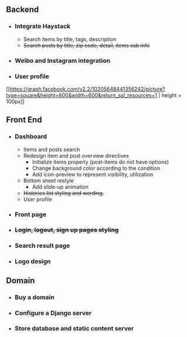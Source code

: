 ## Backend
- ### Integrate Haystack
    - Search items by title, tags, description
    - <s>Search posts by title, zip code, detail, items sub info</s>
- ### Weibo and Instagram integration
- ### User profile

[[https://graph.facebook.com/v2.2/10205648441356242/picture?type=square&height=600&width=600&return_ssl_resources=1 | height = 100px]]

## Front End
- ### Dashboard
    - Items and posts search
    - Redesign item and post overview directives
        - Initialize items properly (post-items do not have options)
        - Change background color according to the condition
        - Add icon-preview to represent visibility, utilization
    - Bottom sheet restyle
        - Add slide-up animation
    - <s>Histories list styling and wording.</s>
    - User profile
- ### Front page
- ### <s>Login, logout, sign up pages styling</s>
- ### Search result page
- ### Logo design

## Domain
- ### Buy a domain
- ### Configure a Django server
- ### Store database and static content server